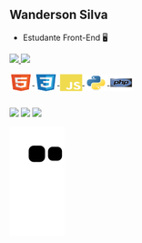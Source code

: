 ## Wanderson Silva
<ul type='disc'>
  <li>Estudante Front-End 🖥️</li>
</ul>

<div align="left">
  <a href="https://github.com/wanderson-jsilva">
  <img width="48%" src="https://github-readme-stats.vercel.app/api?username=wanderson-jsilva&show_icons=true&theme=dracula&include_all_commits=true&count_private=true"/>
  <img width="48%" height="center" src="https://github-readme-stats.vercel.app/api/top-langs/?username=wanderson-jsilva&layout=compact&langs_count=7&theme=dracula"/>
</div>
  
 <div style="display: inline_block"><br>
  <img align="center" alt="wanderson-HTML" height="30" width="40" src="https://raw.githubusercontent.com/devicons/devicon/master/icons/html5/html5-original.svg">
  <img align="center" alt="wanderson-CSS" height="30" width="40" src="https://raw.githubusercontent.com/devicons/devicon/master/icons/css3/css3-original.svg">
  <img align="center" alt="wanderson-Js" height="30" width="40" src="https://raw.githubusercontent.com/devicons/devicon/master/icons/javascript/javascript-plain.svg">
  <img align="center" alt="wanderson-Python" height="30" width="40" src="https://raw.githubusercontent.com/devicons/devicon/master/icons/python/python-original.svg">
   <img align="center" alt="wanderson-Php" height="30" width="40" src="https://raw.githubusercontent.com/devicons/devicon/master/icons/php/php-original.svg">
  <!-- <img align="center" alt="wanderson-React" height="30" width="40" src="https://raw.githubusercontent.com/devicons/devicon/master/icons/react/react-original.svg"> -->
</div>
  
  ## 
  <div>
  <a href="https://www.instagram.com/wanderson.jpg/" target="_blank"><img src="https://img.shields.io/badge/-Instagram-%23E4405F?style=for-the-badge&logo=instagram&logoColor=white" target="_blank"></a>
  <a href = "mailto:wanderson10091997@gmail.com"><img src="https://img.shields.io/badge/Gmail-D14836?style=for-the-badge&logo=gmail&logoColor=white" target="_blank"></a>
  <a href="https://www.linkedin.com/in/wanderson-silva-26663315b/" target="_blank"><img src="https://img.shields.io/badge/-LinkedIn-%230077B5?style=for-the-badge&logo=linkedin&logoColor=white" target="_blank"></a>
  
 
  ![Snake animation](https://github.com/wanderson-jsilva/wanderson-jsilva/blob/output/github-contribution-grid-snake.svg)
 
</div>
